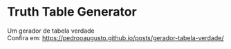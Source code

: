 # Truth Table Generator
Um gerador de tabela verdade
<br />Confira em: https://pedrooaugusto.github.io/posts/gerador-tabela-verdade/